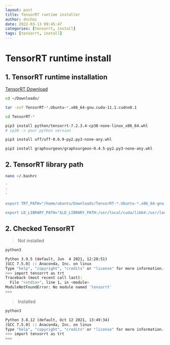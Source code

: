 ```yaml
---
layout: post
title: TensorRT runtime installer
author: dnchoi
date: 2022-03-13 09:45:47
categories: [tensorrt, install]
tags: [tensorrt, install]
---
```


# TensorRT runtime install

## 1. TensorRT runtime installation

[TensorRT Download](https://developer.nvidia.com/tensorrt)

```bash
cd ~/Downloads/

tar -xvf TensorRT-*.Ubuntu-*.x86_64-gnu.cuda-11.1.cudnn8.1

cd TensorRT-*

pip3 install python/tensorrt-7.2.3.4-cp38-none-linux_x86_64.whl
# cp38 -> your python version

pip3 install uff/uff-0.6.9-py2.py3-none-any.whl

pip3 install graphsurgeon/graphsurgeon-0.4.5-py2.py3-none-any.whl
```

## 2. TensorRT library path
```bash
nano ~/.bashrc

'
'
'

export TRT_PATH="/home/ubuntu/Downloads/TensorRT-*.Ubuntu-*.x86_64-gnu.cuda-11.1.cudnn8.1"

export LD_LIBRARY_PATH="$LD_LIBRARY_PATH:/usr/local/cuda/lib64:/usr/local/cuda/extras/CUPTI/lib64:/TRT_PATH
```

## 2. Checked TensorRT

> Not installed

```bash
python3

Python 3.9.5 (default, Jun  4 2021, 12:28:51) 
[GCC 7.5.0] :: Anaconda, Inc. on linux
Type "help", "copyright", "credits" or "license" for more information.
>>> import tensorrt as trt
Traceback (most recent call last):
  File "<stdin>", line 1, in <module>
ModuleNotFoundError: No module named 'tensorrt'
>>> 
```

> Installed

```bash
python3

Python 3.8.12 (default, Oct 12 2021, 13:49:34) 
[GCC 7.5.0] :: Anaconda, Inc. on linux
Type "help", "copyright", "credits" or "license" for more information.
>>> import tensorrt as trt
>>> 
```
